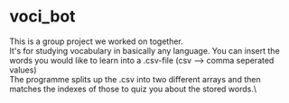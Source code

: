 # voci_bot

This is a group project we worked on together.\
It's for studying vocabulary in basically any language.
You can insert the words you would like to learn into a .csv-file (csv --> comma seperated values)\
The programme splits up the .csv into two different arrays and then matches the indexes of those to quiz you about the stored words.\
